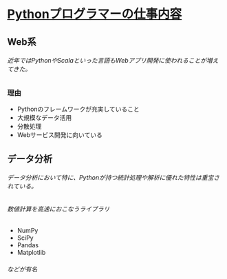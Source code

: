 # [Pythonプログラマーの仕事内容](https://www.bigdata-navi.com/aidrops/2471/)

## Web系
 ###### 近年ではPythonやScalaといった言語もWebアプリ開発に使われることが増えてきた。
### **理由**
  - Pythonのフレームワークが充実していること
  - 大規模なデータ活用
  - 分散処理
  - Webサービス開発に向いている

## データ分析
 ###### データ分析において特に、Pythonが持つ統計処理や解析に優れた特性は重宝されている。
###### *数値計算を高速におこなうライブラリ*
  - NumPy
  - SciPy
  - Pandas
  - Matplotlib
###### などが有名
